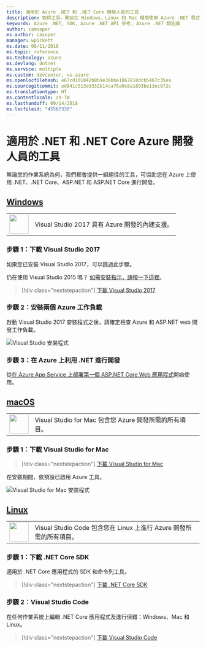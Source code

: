 ```yaml
---
title: 適用於 Azure .NET 和 .NET Core 開發人員的工具
description: 取得工具，開始在 Windows、Linux 和 Mac 環境使用 Azure .NET 程式庫。
keywords: Azure .NET, SDK, Azure .NET API 參考, Azure .NET 類別庫
author: camsoper
ms.author: casoper
manager: wpickett
ms.date: 08/11/2018
ms.topic: reference
ms.technology: azure
ms.devlang: dotnet
ms.service: multiple
ms.custom: devcenter, vs-azure
ms.openlocfilehash: e67cd101842b8b9e36bbe1867818dcb5467c35ea
ms.sourcegitcommit: ed841c513dd332b14ca76a0c8a1893be13ec9f2c
ms.translationtype: HT
ms.contentlocale: zh-TW
ms.lasthandoff: 09/14/2018
ms.locfileid: "45567330"
---
```

# <a name="tools-for-net-and-net-core-azure-developers"></a>適用於 .NET 和 .NET Core Azure 開發人員的工具

無論您的作業系統為何，我們都會提供一組絕佳的工具，可協助您在 Azure 上使用 .NET、.NET Core、ASP.NET 和 ASP.NET Core 進行開發。

## <a name="windowstabwindows"></a>[Windows](#tab/windows)

<table>
  <tr>
    <td width="50">
        <img src="https://docs.microsoft.com/en-us/media/logos/logo_vs-ide.svg" width="50" height="50"></img>
    </td>
    <td>
        Visual Studio 2017 具有 Azure 開發的內建支援。
    </td>
  </tr>
</table>

### <a name="step-1-download-visual-studio-2017"></a>步驟 1：下載 Visual Studio 2017

如果您已安裝 Visual Studio 2017，可以跳過此步驟。

仍在使用 Visual Studio 2015 嗎？  [如需安裝指示，請按一下這裡](dotnet-sdk-vs2015-install.md)。

> [!div class="nextstepaction"]
> [下載 Visual Studio 2017](https://www.visualstudio.com/downloads/)

### <a name="step-2-install-the-two-azure-workloads"></a>步驟 2：安裝兩個 Azure 工作負載

啟動 Visual Studio 2017 安裝程式之後，請確定檢查 Azure 和 ASP.NET web 開發工作負載。

![Visual Studio 安裝程式](media/dotnet-tools/azure-workloads.png)

### <a name="step-3-develop-with-net-on-azure"></a>步驟 3：在 Azure 上利用 .NET 進行開發

從[在 Azure App Service 上部署第一個 ASP.NET Core Web 應用程式](https://docs.microsoft.com/azure/app-service-web/app-service-web-get-started-dotnet)開始使用。

## <a name="macostabmacos"></a>[macOS](#tab/macos)
<table>
  <tr>
    <td width="50">
        <img src="https://docs.microsoft.com/en-us/media/logos/logo_vs-mac.svg" width="50" height="50"></img>
    </td>
    <td>
        Visual Studio for Mac 包含您 Azure 開發所需的所有項目。
    </td>
  </tr>
</table>

### <a name="step-1-download-visual-studio-for-mac"></a>步驟 1：下載 Visual Studio for Mac

> [!div class="nextstepaction"]
> [下載 Visual Studio for Mac](https://www.visualstudio.com/vs/visual-studio-mac/)

在安裝期間，依預設已啟用 Azure 工具。

![Visual Studio for Mac 安裝程式](media/dotnet-tools/azure-vsmac.png)

## <a name="linuxtablinux"></a>[Linux](#tab/linux)

<table>
  <tr>
    <td width="50">
        <img src="https://docs.microsoft.com/en-us/visualstudio/products/images/vs-code.svg" width="50" height="50"></img>
    </td>
    <td>
        Visual Studio Code 包含您在 Linux 上進行 Azure 開發所需的所有項目。
    </td>
  </tr>
</table>

### <a name="step-1-download-the-net-core-sdk"></a>步驟 1：下載 .NET Core SDK

適用於 .NET Core 應用程式的 SDK 和命令列工具。

> [!div class="nextstepaction"]
> [下載 .NET Core SDK](https://www.microsoft.com/net/core)

### <a name="step-2-visual-studio-code"></a>步驟 2：Visual Studio Code

在任何作業系統上編輯 .NET Core 應用程式及進行偵錯：Windows、Mac 和 Linux。

> [!div class="nextstepaction"]
> [下載 Visual Studio Code](https://code.visualstudio.com)
